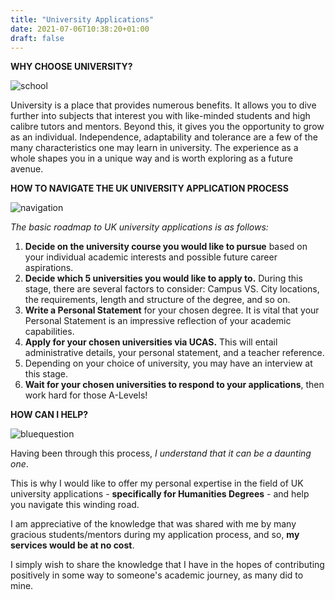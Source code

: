 ```yaml
---
title: "University Applications"
date: 2021-07-06T10:38:20+01:00
draft: false
---
```


**WHY CHOOSE UNIVERSITY?**

![school](/images/school.png)

University is a place that provides numerous benefits. It allows you to dive further into subjects that interest you with like-minded students and high calibre tutors and mentors. Beyond this, it gives you the opportunity to grow as an individual. Independence, adaptability and tolerance are a few of the many characteristics one may learn in university. The experience as a whole shapes you in a unique way and is worth exploring as a future avenue.  


**HOW TO NAVIGATE THE UK UNIVERSITY APPLICATION PROCESS**

![navigation](/images/navigation.png)

*The basic roadmap to UK university applications is as follows:*

1. **Decide on the university course you would like to pursue** based on your individual academic interests and possible future career aspirations.
1. **Decide which 5 universities you would like to apply to.** During this stage, there are several factors to consider: Campus VS. City locations, the requirements, length and structure of the degree, and so on. 
1. **Write a Personal Statement** for your chosen degree. It is vital that your Personal Statement is an impressive reflection of your academic capabilities. 
1. **Apply for your chosen universities via UCAS.** This will entail administrative details, your personal statement, and a teacher reference. 
1. Depending on your choice of university, you may have an interview at this stage.
1. **Wait for your chosen universities to respond to your applications**, then work hard for those A-Levels!




**HOW CAN I HELP?**

![bluequestion](/images/bluequestion.png)

Having been through this process, *I understand that it can be a daunting one*. 

This is why I would like to offer my personal expertise in the field of UK university applications - **specifically for Humanities Degrees** - and help you navigate this winding road. 

I am appreciative of the knowledge that was shared with me by many gracious students/mentors during my application process, and so, **my services would be at no cost**. 

I simply wish to share the knowledge that I have in the hopes of contributing positively in some way to someone's academic journey, as many did to mine. 